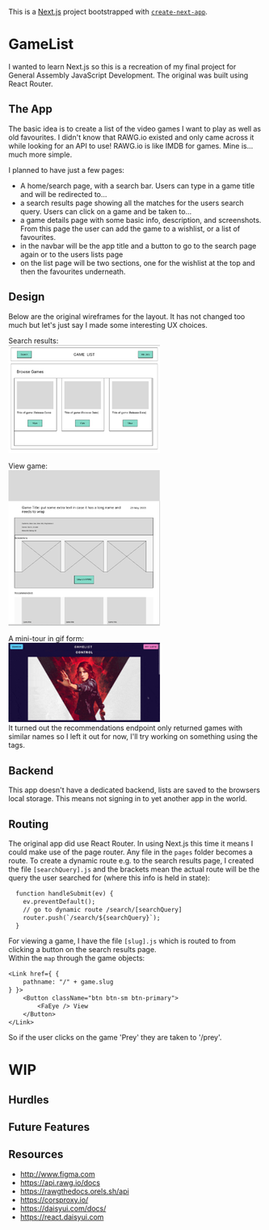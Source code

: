 This is a [Next.js](https://nextjs.org/) project bootstrapped with [`create-next-app`](https://github.com/vercel/next.js/tree/canary/packages/create-next-app).

# GameList

I wanted to learn Next.js so this is a recreation of my final project for General Assembly JavaScript Development. The original was built using React Router.  

## The App

The basic idea is to create a list of the video games I want to play as well as old favourites. I didn't know that RAWG.io existed and only came across it while looking for an API to use! RAWG.io is like IMDB for games. Mine is... much more simple.  

I planned to have just a few pages:
- A home/search page, with a search bar. Users can type in a game title and will be redirected to...
- a search results page showing all the matches for the users search query. Users can click on a game and be taken to...
- a game details page with some basic info, description, and screenshots. From this page the user can add the game to a wishlist, or a list of favourites. 
- in the navbar will be the app title and a button to go to the search page again or to the users lists page
- on the list page will be two sections, one for the wishlist at the top and then the favourites underneath.  

## Design

Below are the original wireframes for the layout. It has not changed too much but let's just say I made some interesting UX choices.  

Search results:  
<img src="./screenshots/searchresults_wireframe.png" width="300">

View game:  
<img src="./screenshots/viewgame_wireframe.png" width="300">

A mini-tour in gif form:  
<img src="./screenshots/ViewGame.gif" width="300">  
It turned out the recommendations endpoint only returned games with similar names so I left it out for now, I'll try working on something using the tags.  

## Backend

This app doesn't have a dedicated backend, lists are saved to the browsers local storage. This means not signing in to yet another app in the world.  

## Routing

The original app did use React Router. In using Next.js this time it means I could make use of the page router. Any file in the `pages` folder becomes a route. To create a dynamic route e.g. to the search results page, I created the file `[searchQuery].js` and the brackets mean the actual route will be the query the user searched for (where this info is held in state):  
```
  function handleSubmit(ev) {
    ev.preventDefault();
    // go to dynamic route /search/[searchQuery]
    router.push(`/search/${searchQuery}`);
  }
```

For viewing a game, I have the file `[slug].js` which is routed to from clicking a button on the search results page.  
Within the `map` through the game objects:  
```
<Link href={ {
    pathname: "/" + game.slug
} }>
    <Button className="btn btn-sm btn-primary">
        <FaEye /> View
    </Button>
</Link>
```
So if the user clicks on the game 'Prey' they are taken to '/prey'.  

# WIP

## Hurdles

## Future Features

## Resources

- http://www.figma.com
- https://api.rawg.io/docs
- https://rawgthedocs.orels.sh/api
- https://corsproxy.io/
- https://daisyui.com/docs/
- https://react.daisyui.com
